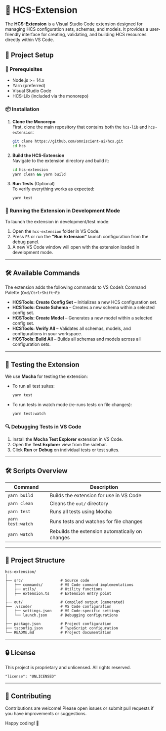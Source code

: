 # 🧹 HCS-Extension

The **HCS-Extension** is a Visual Studio Code extension designed for managing HCS configuration sets, schemas, and models. It provides a user-friendly interface for creating, validating, and building HCS resources directly within VS Code.

## 🚀 Project Setup

### 📅 Prerequisites

- Node.js >= 14.x  
- Yarn (preferred)  
- Visual Studio Code  
- HCS-Lib (included via the monorepo)  

### 📦 Installation

1. **Clone the Monorepo**  
   First, clone the main repository that contains both the `hcs-lib` and `hcs-extension`:

   ```bash
   git clone https://github.com/omniscient-ai/hcs.git
   cd hcs
   ```

2. **Build the HCS-Extension**  
   Navigate to the extension directory and build it:

   ```bash
   cd hcs-extension
   yarn clean && yarn build
   ```

3. **Run Tests** (Optional)  
   To verify everything works as expected:

   ```bash
   yarn test
   ```

### 🏃 Running the Extension in Development Mode

To launch the extension in development/test mode:

1. Open the `hcs-extension` folder in VS Code.
2. Press `F5` or run the **"Run Extension"** launch configuration from the debug panel.
3. A new VS Code window will open with the extension loaded in development mode.

---

## 🛠️ Available Commands

The extension adds the following commands to VS Code’s Command Palette (`Cmd/Ctrl+Shift+P`):

- **HCSTools: Create Config Set** – Initializes a new HCS configuration set.
- **HCSTools: Create Schema** – Creates a new schema within a selected config set.
- **HCSTools: Create Model** – Generates a new model within a selected config set.
- **HCSTools: Verify All** – Validates all schemas, models, and configurations in your workspace.
- **HCSTools: Build All** – Builds all schemas and models across all configuration sets.

---

## 🧪 Testing the Extension

We use **Mocha** for testing the extension:

- To run all test suites:

  ```bash
  yarn test
  ```

- To run tests in watch mode (re-runs tests on file changes):

  ```bash
  yarn test:watch
  ```

### 🔍 Debugging Tests in VS Code

1. Install the **Mocha Test Explorer** extension in VS Code.  
2. Open the **Test Explorer** view from the sidebar.  
3. Click **Run** or **Debug** on individual tests or test suites.

---

## 🛠️ Scripts Overview

| Command             | Description                                 |
|---------------------|---------------------------------------------|
| `yarn build`        | Builds the extension for use in VS Code     |
| `yarn clean`        | Cleans the `out/` directory                 |
| `yarn test`         | Runs all tests using Mocha                  |
| `yarn test:watch`   | Runs tests and watches for file changes     |
| `yarn watch`        | Rebuilds the extension automatically on changes |

---

## 📂 Project Structure

```
hcs-extension/
│
├── src/                 # Source code
│   ├── commands/        # VS Code command implementations
│   ├── utils/           # Utility functions
│   ├── extension.ts     # Extension entry point
│
├── out/                 # Compiled output (generated)
├── .vscode/             # VS Code configuration
│   ├── settings.json    # VS Code-specific settings
│   └── launch.json      # Debugging configurations
│
├── package.json         # Project configuration
├── tsconfig.json        # TypeScript configuration
└── README.md            # Project documentation
```

---

## 🔒 License

This project is proprietary and unlicensed. All rights reserved.

```
"license": "UNLICENSED"
```

---

## 🙏 Contributing

Contributions are welcome! Please open issues or submit pull requests if you have improvements or suggestions.

Happy coding! 🚀

